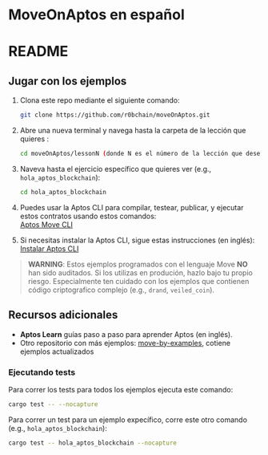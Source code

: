 # MoveOnAptos en español

# README

## Jugar con los ejemplos

1. Clona este repo mediante el siguiente comando:
   ```bash
   git clone https://github.com/r0bchain/moveOnAptos.git
   ```

2. Abre una nueva terminal y navega hasta la carpeta de la lección que quieres :
   ```bash
   cd moveOnAptos/lessonN (donde N es el número de la lección que deseas ver).
   ```

3. Naveva hasta el ejercicio específico que quieres ver (e.g., `hola_aptos_blockchain`):
   ```bash
   cd hola_aptos_blockchain
   ```

4. Puedes usar la Aptos CLI para compilar, testear, publicar, y ejecutar estos contratos usando estos comandos:  
   [Aptos Move CLI](https://aptos.dev/move/move-on-aptos/cli/)

5. Si necesitas instalar la Aptos CLI,  sigue estas instrucciones (en inglés):  
   [Instalar Aptos CLI](https://aptos.dev/tools/aptos-cli/install-cli/)

> **WARNING**: Estos ejemplos programados con el lenguaje Move **NO** han sido auditados. Si los utilizas en produción, hazlo bajo tu propio riesgo. Especialmente ten cuidado con los ejemplos que contienen código criptografico complejo (e.g., `drand`, `veiled_coin`).

## Recursos adicionales

- **Aptos Learn** guías paso a paso para aprender Aptos (en inglés).
- Otro repositorio con más ejemplos: [move-by-examples](https://github.com/aptos-labs/move-by-examples), cotiene ejemplos actualizados

### Ejecutando tests

Para correr los tests para todos los ejemplos ejecuta este comando:
```bash
cargo test -- --nocapture
```

Para correr un test para un ejemplo expecífico, corre este otro comando (e.g., `hola_aptos_blockchain`):
```bash
cargo test -- hola_aptos_blockchain --nocapture
```
```
